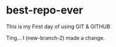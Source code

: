 # best-repo-ever

This is my First day of using GIT & GITHUB

Ting... I (new-branch-2) made a change.

